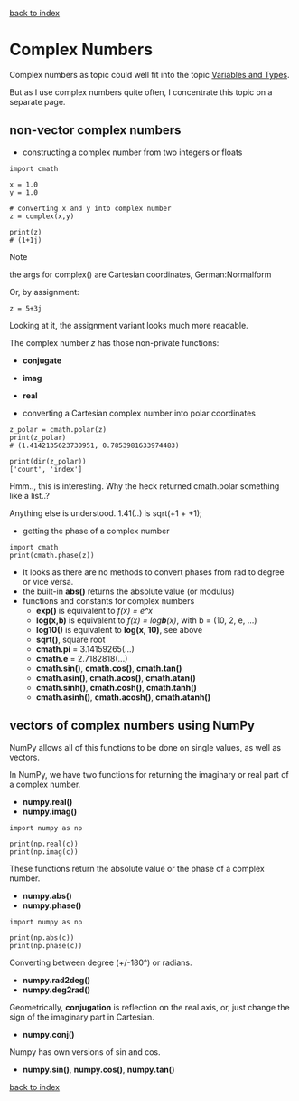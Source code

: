 [back to index](README.md)

# Complex Numbers

Complex numbers as topic could well fit into the topic [Variables and Types](VariablesAndTypes.md).

But as I use complex numbers quite often, I concentrate this topic on a separate page.

## non-vector complex numbers

* constructing a complex number from two integers or floats
```
import cmath

x = 1.0
y = 1.0
 
# converting x and y into complex number
z = complex(x,y)

print(z)
# (1+1j)
```
> [!NOTE]
> the args for complex() are Cartesian coordinates, German:Normalform

Or, by assignment:
```
z = 5+3j
```
Looking at it, the assignment variant looks much more readable.

The complex number *z* has those non-private functions:
* **conjugate**
* **imag**
* **real**

* converting a Cartesian complex number into polar coordinates
```
z_polar = cmath.polar(z)
print(z_polar)
# (1.4142135623730951, 0.7853981633974483)

print(dir(z_polar))
['count', 'index']
```
Hmm.., this is interesting. Why the heck returned cmath.polar something like a list..?

Anything else is understood. 1.41(..) is sqrt(+1 + +1); 

* getting the phase of a complex number
```
import cmath
print(cmath.phase(z))
```
* It looks as there are no methods to convert phases from rad to degree or vice versa.
* the built-in **abs()** returns the absolute value (or modulus)
* functions and constants for complex numbers
    * **exp()** is equivalent to *f(x) = e^x*
    * **log(x,b)** is equivalent to *f(x) = log**b**(x)*, with b = (10, 2, e, ...)
    * **log10()** is equivalent to **log(x, 10)**, see above
    * **sqrt()**, square root
    * **cmath.pi** = 3.14159265(...)
    * **cmath.e** = 2.7182818(...)
    * **cmath.sin()**, **cmath.cos()**, **cmath.tan()**
    * **cmath.asin()**, **cmath.acos()**, **cmath.atan()**
    * **cmath.sinh()**, **cmath.cosh()**, **cmath.tanh()**
    * **cmath.asinh()**, **cmath.acosh()**, **cmath.atanh()**


 ## vectors of complex numbers using NumPy
NumPy allows all of this functions to be done on single values, as well as vectors.

In NumPy, we have two functions for returning the imaginary or real part of a complex number.
* **numpy.real()**
* **numpy.imag()**
```
import numpy as np

print(np.real(c))
print(np.imag(c))
```

These functions return the absolute value or the phase of a complex number.
* **numpy.abs()**
* **numpy.phase()**
```
import numpy as np

print(np.abs(c))
print(np.phase(c))
```

Converting between degree (+/-180°) or radians.
* **numpy.rad2deg()**
* **numpy.deg2rad()**

Geometrically, **conjugation** is reflection on the real axis, or, just change the sign of the imaginary part in Cartesian.
* **numpy.conj()**

Numpy has own versions of sin and cos.
* **numpy.sin()**, **numpy.cos()**, **numpy.tan()**
 
[back to index](README.md)
